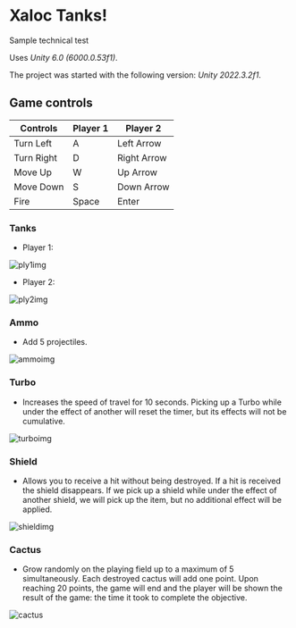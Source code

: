 # Xaloc Tanks!
Sample technical test 

Uses _Unity 6.0 (6000.0.53f1)_.

The project was started with the following version: _Unity 2022.3.2f1_.

## Game controls

| Controls   | Player 1  | Player 2    |
|------------|-----------|-------------|
| Turn Left  | A         | Left Arrow  |
| Turn Right | D         | Right Arrow |
| Move Up    | W         | Up Arrow    |
| Move Down  | S         | Down Arrow  |
| Fire       | Space     | Enter       |

### Tanks
- Player 1:

<img src="https://github.com/user-attachments/assets/1a2afd2d-79dc-4c2b-b1ea-ce99ea76c87d" alt="ply1img" />

- Player 2: 

<img src="https://github.com/user-attachments/assets/c23c8b80-74a9-4a4c-8654-1fe27a0c0e73" alt="ply2img" />

### Ammo
- Add 5 projectiles.

<img src="https://github.com/user-attachments/assets/6225d5a5-e7a9-4603-9ad1-46954a56f9a9" alt="ammoimg" />

### Turbo
- Increases the speed of travel for 10 seconds. Picking up a Turbo while under the effect of another will reset the timer, but its effects will not be cumulative.

<img src="https://github.com/user-attachments/assets/fa660948-22da-491d-8884-499de7094b94" alt="turboimg" />

### Shield
- Allows you to receive a hit without being destroyed. If a hit is received the shield disappears. If we pick up a shield while under the effect of another shield, we will pick up the item, but no additional effect will be applied.

<img src="https://github.com/user-attachments/assets/8f8380ab-7f61-4974-abcf-8572189f2523" alt="shieldimg" />

### Cactus
- Grow randomly on the playing field up to a maximum of 5 simultaneously. Each destroyed cactus will add one point. Upon reaching 20 points, the game will end and the player will be shown the result of the game: the time it took to complete the objective.

<img src="https://github.com/user-attachments/assets/c6542f99-03c6-4b77-b9e7-c8711671ddef" alt="cactus" />


